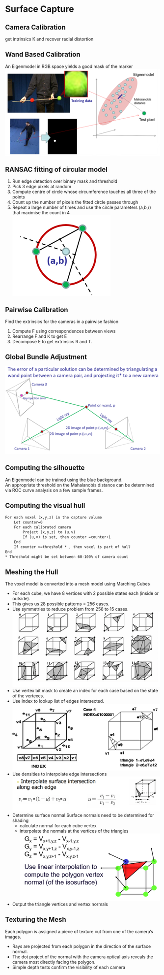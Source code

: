 # Surface Capture  
## Camera Calibration
get intrinsics K and recover radial distortion
## Wand Based Calibration
An Eigenmodel in RGB space yields a good mask of the marker
![](\images\wand.png)
## RANSAC fitting of circular model
1. Run edge detection over binary mask and threshold
2. Pick 3 edge pixels at random
3. Compute centre of circle whose circumference touches all three of the points
4. Count up the number of pixels the fitted circle passes through
5. Repeat a large number of times and use the circle parameters (a,b,r) that maximise the count in 4
![](\images\circle.png)
## Pairwise Calibration
Find the extrinsics for the cameras in a pairwise fashion
1. Compute F using correspondences between views
2. Rearrange F and K to get E
3. Decompose E to get extrinsics R and T.

## Global Bundle Adjustment
![](\images\reproject.png)

## Computing the silhouette
An Eigenmodel can be trained using the blue background.  
An appropriate threshold on the Mahalanobis distance can be determined via ROC curve analysis on a few sample frames.
## Computing the visual hull
```
For each voxel (x,y,z) in the capture volume
	Let counter=0
	For each calibrated camera
		Project (x,y,z) to (u,v)
		If (u,v) is set, then counter =counter+1
	End
	If counter >=threshold * , then voxel is part of hull
End
* Threshold might be set between 60-100% of camera count
```
## Meshing the Hull
The voxel model is converted into a mesh model using Marching Cubes
* For each cube, we have 8 vertices with 2 possible states each (inside or outside).
* This gives us 28 possible patterns = 256 cases.
* Use symmetries to reduce problem from 256 to 15 cases.
![](\images\marchingcube.png)
* Use vertex bit mask to create an index for each case based on the state of the vertexes. 
* Use index to lookup list of edges intersected.
![](\images\marchingcube1.png)
* Use densities to interpolate edge intersections
![](\images\marchingcube2.png)
* Determine surface normal
Surface normals need to be determined for shading
    * calculate normal for each cube vertex
    * interpolate the normals at the vertices of the triangles
![](\images\marchingcube3.png)
* Output the triangle vertices and vertex normals

## Texturing the Mesh
Each polygon is assigned a piece of texture cut from one of the camera’s images.
* Rays are projected from each polygon in the direction of the surface normal.
* The dot project of the normal with the camera optical axis reveals the camera most directly facing the polygon.
* Simple depth tests confirm the visibility of each camera


